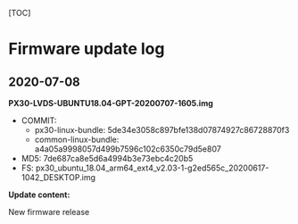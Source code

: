 [TOC]


# Firmware update log


## 2020-07-08

**PX30-LVDS-UBUNTU18.04-GPT-20200707-1605.img**

* COMMIT:
	* px30-linux-bundle: 5de34e3058c897bfe138d07874927c86728870f3
	* common-linux-bundle: a4a05a9998057d499b7596c102c6350c79d5e807
* MD5: 7de687ca8e5d6a4994b3e73ebc4c20b5
* FS: px30_ubuntu_18.04_arm64_ext4_v2.03-1-g2ed565c_20200617-1042_DESKTOP.img

**Update content:**

New firmware release

